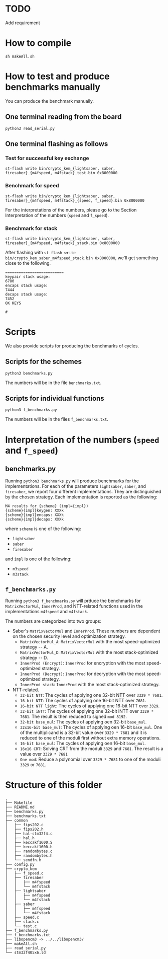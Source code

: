 
# TODO
Add requirement

# How to compile
```
sh makeAll.sh
```

# How to test and produce benchmarks manually
You can produce the benchmark manually.

## One terminal reading from the board
```
python3 read_serial.py
```

## One terminal flashing as follows

### Test for successful key exchange
```
st-flash write bin/crypto_kem_{lightsaber, saber, firesaber}_{m4fspeed, m4fstack}_test.bin 0x8000000
```

### Benchmark for speed
```
st-flash write bin/crypto_kem_{lightsaber, saber, firesaber}_{m4fspeed, m4fstack}_{speed, f_speed}.bin 0x8000000
```

For the interpretations of the numbers, please go to the Section Interpretation of the numbers (`speed` and `f_speed`).

### Benchmark for stack
```
st-flash write bin/crypto_kem_{lightsaber, saber, firesaber}_{m4fspeed, m4fstack}_stack.bin 0x8000000
```

After flashing with `st-flash write bin/crypto_kem_saber_m4fspeed_stack.bin 0x8000000`, we'll get something close to the following.

```
==========================
keypair stack usage:
6780
encaps stack usage:
7444
decaps stack usage:
7452
OK KEYS

#
```

# Scripts
We also provide scripts for producing the benchmarks of cycles.

## Scripts for the schemes
```
python3 benchmarks.py
```
The numbers will be in the file `benchmarks.txt`.

## Scripts for individual functions
```
python3 f_benchmarks.py
```
The numbers will be in the files `f_benchmarks.txt`.

# Interpretation of the numbers (`speed` and `f_speed`)

## benchmarks.py
Running `python3 benchmarks.py` will produce benchmarks for the implementations. For each of the parameters `lightsaber`, `saber`, and `firesaber`, we report four different implementations. They are distinguished by the chosen strategy. Each implementation is reported as the following:
```
M4 results for {scheme} (impl={impl})
{scheme}{impl}keygen: XXXk
{scheme}{impl}encaps: XXXk
{scheme}{impl}decaps: XXXk
```
where `scheme` is one of the following:
- `lightsaber`
- `saber`
- `firesaber`

and `impl` is one of the following:
- `m3speed`
- `m3stack`

## `f_benchmarks.py`
Running `python3 f_benchmarks.py` will prduce the benchmarks for `MatrixVectorMul`, `InnerProd`, and NTT-related functions used in the implementations `m4fspeed` and `m4fstack`.

The numbers are categorized into two groups:
- Saber's `MatrixVectorMul` and `InnerProd`. These numbers are dependent on the chosen security level and optimization strategy.
    - `MatrixVectorMul_A`: `MatrixVectorMul` with the most speed-optimized strategy -- A.
    - `MatrixVectorMul_D`: `MatrixVectorMul` with the most stack-optimized strategy -- D.
    - `InnerProd (Encrypt)`: `InnerProd` for encryption with the most speed-optimized strategy.
    - `InnerProd (Decrypt)`: `InnerProd` for decryption with the most speed-optimized strategy.
    - `InnerProd stack`: `InnerProd` with the most stack-optimized strategy.
- NTT-related.
    - `32-bit NTT`: The cycles of applying one 32-bit NTT over `3329 * 7681`.
    - `16-bit NTT`: The cycles of applying one 16-bit NTT over `7681`.
    - `16-bit NTT light`: The cycles of applying one 16-bit NTT over `3329`.
    - `32-bit iNTT`: The cycles of applying one 32-bit iNTT over `3329 * 7681`. The result is then reduced to signed `mod 8192`.
    - `32-bit base_mul`: The cycles of applying oen 32-bit `base_mul`.
    - `32x16-bit base_mul`: The cycles of applying oen 16-bit `base_mul`. One of the multiplicand is a 32-bit value over `3329 * 7681` and it is reduced to one of the moduli first without extra memory operations.
    - `16-bit base_mul`: The cycles of applying oen 16-bit `base_mul`.
    - `16x16 CRT`: Solving CRT from the moduli `3329` and `7681`. The result is a value over `3329 * 7681`
    - `One mod`: Reduce a polynomial over `3329 * 7681` to one of the moduli `3329` or `7681`.


# Structure of this folder
```
.
├── Makefile
├── README.md
├── benchmarks.py
├── benchmarks.txt
├── common
│   ├── fips202.c
│   ├── fips202.h
│   ├── hal-stm32f4.c
│   ├── hal.h
│   ├── keccakf1600.S
│   ├── keccakf1600.h
│   ├── randombytes.c
│   ├── randombytes.h
│   └── sendfn.h
├── config.py
├── crypto_kem
│   ├── f_speed.c
│   ├── firesaber
│   │   ├── m4fspeed
│   │   └── m4fstack
│   ├── lightsaber
│   │   ├── m4fspeed
│   │   └── m4fstack
│   ├── saber
│   │   ├── m4fspeed
│   │   └── m4fstack
│   ├── speed.c
│   ├── stack.c
│   └── test.c
├── f_benchmarks.py
├── f_benchmarks.txt
├── libopencm3 -> ../../libopencm3/
├── makeAll.sh
├── read_serial.py
└── stm32f405x6.ld
```
